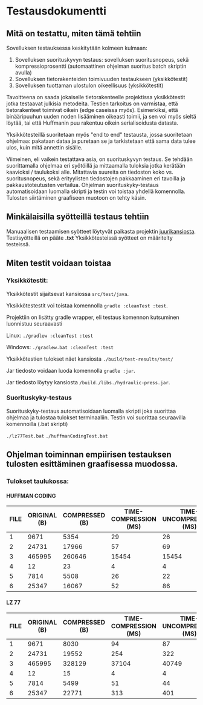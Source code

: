 # Testausdokumentti

## Mitä on testattu, miten tämä tehtiin
Sovelluksen testauksessa keskitytään kolmeen kulmaan: 

1. Sovelluksen suorituskyvyn testaus: sovelluksen suoritusnopeus, sekä kompressioprosentti  (automaattinen ohjelman suoritus batch skriptin avulla)
2. Sovelluksen tietorakenteiden toimivuuden testaukseen (yksikkötestit)
3. Sovelluksen tuottaman ulostulon oikeellisuus (yksikkötestit)

Tavoitteena on saada jokaiselle tietorakenteelle projektissa yksikkötestit jotka testaavat julkisia metodeita. Testien tarkoitus on varmistaa, että tietorakenteet toimivat oikein (edge caseissa myös). Esimerkiksi, että binääripuuhun uuden noden lisääminen oikeasti toimii, ja sen voi myös sieltä löytää, tai että Huffmanin puu rakentuu oikein serialisoidusta datasta.

Yksikkötesteillä suoritetaan myös "end to end" testausta, jossa suoritetaan ohjelmaa: pakataan dataa ja puretaan se ja tarkistetaan että sama data tulee ulos, kuin mitä annettin sisälle.

Viimeinen, eli vaikein testattava asia, on suorituskyvyn testaus. Se tehdään suorittamalla ohjelmaa eri syötöillä ja mittaamalla tuloksia jotka kerätään kaavioksi / taulukoksi alle. Mitattavia suureita on tiedoston koko vs. suoritusnopeus, sekä erityylisten tiedostojen pakkaaminen eri tavoilla ja pakkaustoteutusten vertailua. Ohjelman suorituskyky-testaus automatisoidaan luomalla skripti ja testin voi toistaa yhdellä komennolla. Tulosten siirtäminen graafiseen muotoon on tehty käsin.

## Minkälaisilla syötteillä testaus tehtiin

Manuaalisen testaamisen syötteet löytyvät paikasta projektin [juurikansiosta](https://github.com/Zudoku/hydraulic-press/tree/master/hydraulic-press). Testisyötteillä on pääte **.txt**  Yksikkötesteissä syötteet on määritelty testeissä.

## Miten testit voidaan toistaa
### Yksikkötestit:
Yksikkötestit sijaitsevat kansiossa `src/test/java`.

Yksikkötestestit voi toistaa komennolla `gradle :cleanTest :test`.

Projektiin on lisätty gradle wrapper, eli testaus komennon kutsuminen luonnistuu seuraavasti

Linux: 
```./gradlew :cleanTest :test```

Windows:
```./gradlew.bat :cleanTest :test```


Yksikkötestien tulokset näet kansiosta `./build/test-results/test/`

Jar tiedosto voidaan luoda komennolla `gradle :jar`.

Jar tiedosto löytyy kansiosta  `/build./libs./hydraulic-press.jar`.

### Suorituskyky-testaus

Suorituskyky-testaus automatisoidaan luomalla skripti joka suorittaa ohjelmaa ja tulostaa tulokset terminaaliin.
Testin voi suorittaa seuraavilla komennoilla (.bat skripti)

```./lz77Test.bat```
```./huffmanCodingTest.bat```

## Ohjelman toiminnan empiirisen testauksen tulosten esittäminen graafisessa muodossa.


### Tulokset taulukossa:

#### HUFFMAN CODING

| FILE | ORIGINAL (B) | COMPRESSED (B) | TIME-COMPRESSION (MS) | TIME-UNCOMPRESSION (MS) |
|------|----------|------------|------------------|--------------------|
|   1  |   9671   |    5354    |        29        |         26         |
|   2  |   24731  |    17966   |        57        |         69         |
|   3  |  465995  |   260646   |       15454      |        15454       |
|   4  |    12    |     23     |         4        |          4         |
|   5  |   7814   |    5508    |        26        |         22         |
|   6  |   25347  |    16067   |        52        |         86         |


#### LZ 77

| FILE | ORIGINAL (B) | COMPRESSED (B) | TIME-COMPRESSION (MS) | TIME-UNCOMPRESSION (MS) |
|------|----------|------------|------------------|--------------------|
|   1  |   9671   |    8030    |        94        |         87         |
|   2  |   24731  |    19552   |        254       |         322        |
|   3  |  465995  |   328129   |       37104      |        40749       |
|   4  |    12    |     15     |         4        |          4         |
|   5  |   7814   |    5499    |        51        |         44         |
|   6  |   25347  |    22771   |        313       |         401        |



